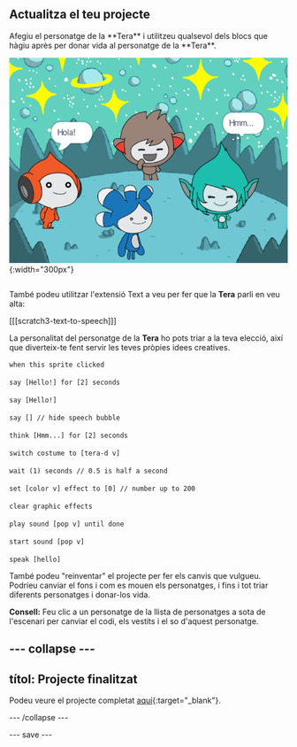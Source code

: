 ## Actualitza el teu projecte

<div style="display: flex; flex-wrap: wrap">
<div style="flex-basis: 200px; flex-grow: 1; margin-right: 15px;">
Afegiu el personatge de la **Tera** i utilitzeu qualsevol dels blocs que hàgiu après per donar vida al personatge de la **Tera**.
</div>
<div>

![El personatge de la Tera a l'escenari.](images/tera-step.png){:width="300px"}

</div>
</div>

També podeu utilitzar l'extensió Text a veu per fer que la **Tera** parli en veu alta:

[[[scratch3-text-to-speech]]]

La personalitat del personatge de la **Tera** ho pots triar a la teva elecció, així que diverteix-te fent servir les teves pròpies idees creatives.

```blocks3
when this sprite clicked

say [Hello!] for [2] seconds

say [Hello!]

say [] // hide speech bubble

think [Hmm...] for [2] seconds

switch costume to [tera-d v]

wait (1) seconds // 0.5 is half a second

set [color v] effect to [0] // number up to 200

clear graphic effects

play sound [pop v] until done

start sound [pop v]

speak [hello]
```

També podeu "reinventar" el projecte per fer els canvis que vulgueu. Podríeu canviar el fons i com es mouen els personatges, i fins i tot triar diferents personatges i donar-los vida.

**Consell:** Feu clic a un personatge de la llista de personatges a sota de l'escenari per canviar el codi, els vestits i el so d'aquest personatge.

--- collapse ---
---
títol: Projecte finalitzat
---

Podeu veure el projecte completat [aquí](https://scratch.mit.edu/projects/1081645263/){:target="_blank"}.

--- /collapse ---

--- save ---
